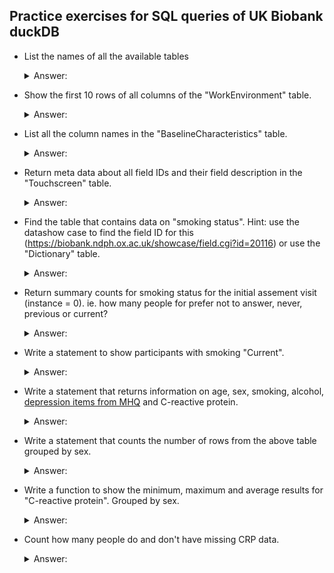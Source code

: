 ## Practice exercises for SQL queries of UK Biobank duckDB

* List the names of all the available tables
    <details>
      <summary>Answer:</summary>
      
    ```SQL
    SELECT table_name
    FROM INFORMATION_SCHEMA.TABLES;
    ```
    </details>

* Show the first 10 rows of all columns of the "WorkEnvironment" table.
    <details>
      <summary>Answer:</summary>
    
    ```SQL
    SELECT * 
    FROM WorkEnvironment 
    LIMIT 5;
    ```
    </details>


* List all the column names in the "BaselineCharacteristics" table.
    <details>
      <summary>Answer:</summary>
    
    ```SQL
    SELECT COLUMN_NAME, TABLE_NAME
    FROM INFORMATION_SCHEMA.COLUMNS
    WHERE TABLE_NAME = 'BaselineCharacteristics';
    ```
    
    It's also possible to run the following which will return a list of all the tables:
    ```SQL
    .tables
    ```
    Note that this is case sensitive, `.tables` is an object. And `.TABLES` won't work.
    
    </details>

* Return meta data about all field IDs and their field description in the "Touchscreen" table.
    <details>
      <summary>Answer:</summary>
    
    ```SQL
    SELECT "Table", "FieldID", "Field"
    FROM Dictionary
    WHERE "Table" = 'Touchscreen';
    ```
    Note how we have to use double quotations around "Table", this is because it's an object in SQL. It's good practice to then also put double quotations around FieldID and Field too. Single quotations are used for string searches.
    </details>

* Find the table that contains data on "smoking status". Hint: use the datashow case to find the field ID for this (https://biobank.ndph.ox.ac.uk/showcase/field.cgi?id=20116) or use the "Dictionary" table.
    <details>
      <summary>Answer:</summary>
    
    ```SQL
    SELECT "Table", "FieldID", "Field"
    FROM Dictionary
    WHERE "Field" LIKE '%moking%' AND "Field" LIKE '%tatus%';
    ```
    
    The field ID for smoking status is "20116" and it's in the Touchscreen table.
    Check all possible instances and arrays for this field:
    ```SQL
    SELECT      COLUMN_NAME AS 'ColumnName'
                ,TABLE_NAME AS  'TableName'
    FROM        INFORMATION_SCHEMA.COLUMNS
    WHERE       COLUMN_NAME LIKE '%f.20116.%'
    ORDER BY    TableName
                ,ColumnName;
    ```
    
    This shows us the 4 columns representing the different instances for smoking and that they are all found in the Touchscreen table. NB. You can also use `ILIKE` to query without cases, as `LIKE` is case sensitive. 
    </details>

* Return summary counts for smoking status for the initial assement visit (instance = 0). ie. how many people for prefer not to answer, never, previous or current?
    <details>
      <summary>Answer:</summary>
    
    ```SQL
    SELECT "f.20116.0.0" AS SmokingStatus, 
            count("f.20116.0.0") AS N
    FROM Touchscreen
    GROUP BY "f.20116.0.0";
    ```
    </details>

* Write a statement to show participants with smoking "Current".
    <details>
      <summary>Answer:</summary>
    
    ```SQL
    SELECT * 
    FROM Touchscreen
    WHERE "f.20116.0.0" = 'Current';
    ```
    </details>

* Write a statement that returns information on age, sex, smoking, alcohol, [depression items from MHQ](https://biobank.ndph.ox.ac.uk/showcase/label.cgi?id=138) and C-reactive protein.
    <details>
      <summary>Answer:</summary>
    
    First find all the tables and column names for these variables:
    ```SQL
    SELECT "Table", "FieldID", "Field", "Category"
    FROM Dictionary
    WHERE "Field" ILIKE '%age%' AND "Field" LIKE '%assessment%'
    OR "Field" ILIKE 'sex'
    OR "Field" ILIKE '%smoking%' AND "Field" ILIKE '%status'
    OR "Field" ILIKE '%alcohol%' AND "Field" ILIKE '%status%'
    OR "Category" = 138
    OR "Field" ILIKE '%c-rea%' AND "Field" NOT ILIKE '%protein %';
    ```

    Is there a way to do the following without listing all the field IDs manually without using dynamic SQL?
    ```SQL
    -- Just for age and sex:
    SELECT "f.eid", "f.31.0.0", "f.21003.0.0"
    FROM BaselineCharacteristics
         INNER JOIN Recruitment
            USING ("f.eid") 
         INNER JOIN Touchscreen
            USING ("f.eid");
    
    -- Using the columns function and matching using regular expressions:
    SELECT columns('f.20116.')
    FROM Touchscreen;
    ```
    </details>


* Write a statement that counts the number of rows from the above table grouped by sex.
    <details>
      <summary>Answer:</summary>
    
    ```SQL
    SELECT "f.31.0.0", COUNT(*)
        FROM BaselineCharacteristics
         INNER JOIN Recruitment
            USING ("f.eid") 
         INNER JOIN Touchscreen
            USING ("f.eid")
    GROUP BY "f.31.0.0";
    ```
    </details>

* Write a function to show the minimum, maximum and average results for "C-reactive protein". Grouped by sex.
    <details>
      <summary>Answer:</summary>
    
    ```SQL
    SELECT 
        "f.31.0.0",
        AVG("f.30710.0.0") AS average,
        MIN("f.30710.0.0") AS min,
        MAX("f.30710.0.0") AS max
    FROM BloodAssays
        INNER JOIN BaselineCharacteristics
        USING ("f.eid")
    GROUP BY "f.31.0.0";
    ```
    </details>

* Count how many people do and don't have missing CRP data.
    <details>
      <summary>Answer:</summary>
    
    ```SQL
    SELECT 
        COUNT(*)
    FROM BloodAssays
    WHERE "f.30710.0.0" IS NULL;

    SELECT 
        COUNT(*)
    FROM BloodAssays
    WHERE "f.30710.0.0" IS NOT NULL;
    ```
    </details>


